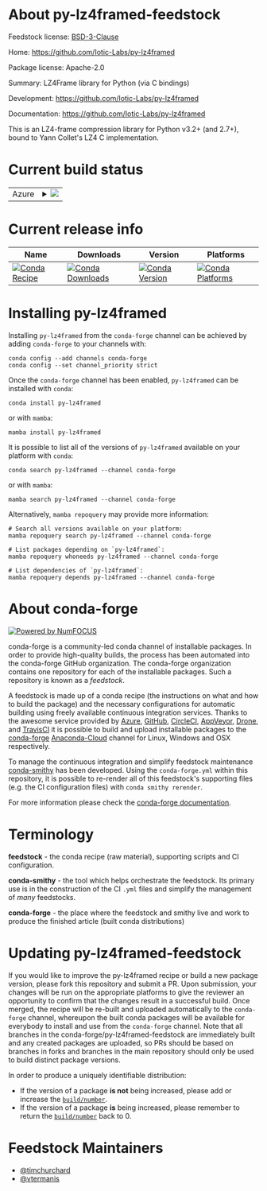 About py-lz4framed-feedstock
============================

Feedstock license: [BSD-3-Clause](https://github.com/conda-forge/py-lz4framed-feedstock/blob/main/LICENSE.txt)

Home: https://github.com/Iotic-Labs/py-lz4framed

Package license: Apache-2.0

Summary: LZ4Frame library for Python (via C bindings)

Development: https://github.com/Iotic-Labs/py-lz4framed

Documentation: https://github.com/Iotic-Labs/py-lz4framed

This is an LZ4-frame compression library for Python v3.2+ (and 2.7+),
bound to Yann Collet's LZ4 C implementation.


Current build status
====================


<table>
    
  <tr>
    <td>Azure</td>
    <td>
      <details>
        <summary>
          <a href="https://dev.azure.com/conda-forge/feedstock-builds/_build/latest?definitionId=834&branchName=main">
            <img src="https://dev.azure.com/conda-forge/feedstock-builds/_apis/build/status/py-lz4framed-feedstock?branchName=main">
          </a>
        </summary>
        <table>
          <thead><tr><th>Variant</th><th>Status</th></tr></thead>
          <tbody><tr>
              <td>linux_64_python3.10.____cpython</td>
              <td>
                <a href="https://dev.azure.com/conda-forge/feedstock-builds/_build/latest?definitionId=834&branchName=main">
                  <img src="https://dev.azure.com/conda-forge/feedstock-builds/_apis/build/status/py-lz4framed-feedstock?branchName=main&jobName=linux&configuration=linux%20linux_64_python3.10.____cpython" alt="variant">
                </a>
              </td>
            </tr><tr>
              <td>linux_64_python3.11.____cpython</td>
              <td>
                <a href="https://dev.azure.com/conda-forge/feedstock-builds/_build/latest?definitionId=834&branchName=main">
                  <img src="https://dev.azure.com/conda-forge/feedstock-builds/_apis/build/status/py-lz4framed-feedstock?branchName=main&jobName=linux&configuration=linux%20linux_64_python3.11.____cpython" alt="variant">
                </a>
              </td>
            </tr><tr>
              <td>linux_64_python3.12.____cpython</td>
              <td>
                <a href="https://dev.azure.com/conda-forge/feedstock-builds/_build/latest?definitionId=834&branchName=main">
                  <img src="https://dev.azure.com/conda-forge/feedstock-builds/_apis/build/status/py-lz4framed-feedstock?branchName=main&jobName=linux&configuration=linux%20linux_64_python3.12.____cpython" alt="variant">
                </a>
              </td>
            </tr><tr>
              <td>linux_64_python3.8.____cpython</td>
              <td>
                <a href="https://dev.azure.com/conda-forge/feedstock-builds/_build/latest?definitionId=834&branchName=main">
                  <img src="https://dev.azure.com/conda-forge/feedstock-builds/_apis/build/status/py-lz4framed-feedstock?branchName=main&jobName=linux&configuration=linux%20linux_64_python3.8.____cpython" alt="variant">
                </a>
              </td>
            </tr><tr>
              <td>linux_64_python3.9.____73_pypy</td>
              <td>
                <a href="https://dev.azure.com/conda-forge/feedstock-builds/_build/latest?definitionId=834&branchName=main">
                  <img src="https://dev.azure.com/conda-forge/feedstock-builds/_apis/build/status/py-lz4framed-feedstock?branchName=main&jobName=linux&configuration=linux%20linux_64_python3.9.____73_pypy" alt="variant">
                </a>
              </td>
            </tr><tr>
              <td>linux_64_python3.9.____cpython</td>
              <td>
                <a href="https://dev.azure.com/conda-forge/feedstock-builds/_build/latest?definitionId=834&branchName=main">
                  <img src="https://dev.azure.com/conda-forge/feedstock-builds/_apis/build/status/py-lz4framed-feedstock?branchName=main&jobName=linux&configuration=linux%20linux_64_python3.9.____cpython" alt="variant">
                </a>
              </td>
            </tr><tr>
              <td>osx_64_python3.10.____cpython</td>
              <td>
                <a href="https://dev.azure.com/conda-forge/feedstock-builds/_build/latest?definitionId=834&branchName=main">
                  <img src="https://dev.azure.com/conda-forge/feedstock-builds/_apis/build/status/py-lz4framed-feedstock?branchName=main&jobName=osx&configuration=osx%20osx_64_python3.10.____cpython" alt="variant">
                </a>
              </td>
            </tr><tr>
              <td>osx_64_python3.11.____cpython</td>
              <td>
                <a href="https://dev.azure.com/conda-forge/feedstock-builds/_build/latest?definitionId=834&branchName=main">
                  <img src="https://dev.azure.com/conda-forge/feedstock-builds/_apis/build/status/py-lz4framed-feedstock?branchName=main&jobName=osx&configuration=osx%20osx_64_python3.11.____cpython" alt="variant">
                </a>
              </td>
            </tr><tr>
              <td>osx_64_python3.12.____cpython</td>
              <td>
                <a href="https://dev.azure.com/conda-forge/feedstock-builds/_build/latest?definitionId=834&branchName=main">
                  <img src="https://dev.azure.com/conda-forge/feedstock-builds/_apis/build/status/py-lz4framed-feedstock?branchName=main&jobName=osx&configuration=osx%20osx_64_python3.12.____cpython" alt="variant">
                </a>
              </td>
            </tr><tr>
              <td>osx_64_python3.8.____cpython</td>
              <td>
                <a href="https://dev.azure.com/conda-forge/feedstock-builds/_build/latest?definitionId=834&branchName=main">
                  <img src="https://dev.azure.com/conda-forge/feedstock-builds/_apis/build/status/py-lz4framed-feedstock?branchName=main&jobName=osx&configuration=osx%20osx_64_python3.8.____cpython" alt="variant">
                </a>
              </td>
            </tr><tr>
              <td>osx_64_python3.9.____73_pypy</td>
              <td>
                <a href="https://dev.azure.com/conda-forge/feedstock-builds/_build/latest?definitionId=834&branchName=main">
                  <img src="https://dev.azure.com/conda-forge/feedstock-builds/_apis/build/status/py-lz4framed-feedstock?branchName=main&jobName=osx&configuration=osx%20osx_64_python3.9.____73_pypy" alt="variant">
                </a>
              </td>
            </tr><tr>
              <td>osx_64_python3.9.____cpython</td>
              <td>
                <a href="https://dev.azure.com/conda-forge/feedstock-builds/_build/latest?definitionId=834&branchName=main">
                  <img src="https://dev.azure.com/conda-forge/feedstock-builds/_apis/build/status/py-lz4framed-feedstock?branchName=main&jobName=osx&configuration=osx%20osx_64_python3.9.____cpython" alt="variant">
                </a>
              </td>
            </tr><tr>
              <td>win_64_python3.10.____cpython</td>
              <td>
                <a href="https://dev.azure.com/conda-forge/feedstock-builds/_build/latest?definitionId=834&branchName=main">
                  <img src="https://dev.azure.com/conda-forge/feedstock-builds/_apis/build/status/py-lz4framed-feedstock?branchName=main&jobName=win&configuration=win%20win_64_python3.10.____cpython" alt="variant">
                </a>
              </td>
            </tr><tr>
              <td>win_64_python3.11.____cpython</td>
              <td>
                <a href="https://dev.azure.com/conda-forge/feedstock-builds/_build/latest?definitionId=834&branchName=main">
                  <img src="https://dev.azure.com/conda-forge/feedstock-builds/_apis/build/status/py-lz4framed-feedstock?branchName=main&jobName=win&configuration=win%20win_64_python3.11.____cpython" alt="variant">
                </a>
              </td>
            </tr><tr>
              <td>win_64_python3.12.____cpython</td>
              <td>
                <a href="https://dev.azure.com/conda-forge/feedstock-builds/_build/latest?definitionId=834&branchName=main">
                  <img src="https://dev.azure.com/conda-forge/feedstock-builds/_apis/build/status/py-lz4framed-feedstock?branchName=main&jobName=win&configuration=win%20win_64_python3.12.____cpython" alt="variant">
                </a>
              </td>
            </tr><tr>
              <td>win_64_python3.8.____cpython</td>
              <td>
                <a href="https://dev.azure.com/conda-forge/feedstock-builds/_build/latest?definitionId=834&branchName=main">
                  <img src="https://dev.azure.com/conda-forge/feedstock-builds/_apis/build/status/py-lz4framed-feedstock?branchName=main&jobName=win&configuration=win%20win_64_python3.8.____cpython" alt="variant">
                </a>
              </td>
            </tr><tr>
              <td>win_64_python3.9.____73_pypy</td>
              <td>
                <a href="https://dev.azure.com/conda-forge/feedstock-builds/_build/latest?definitionId=834&branchName=main">
                  <img src="https://dev.azure.com/conda-forge/feedstock-builds/_apis/build/status/py-lz4framed-feedstock?branchName=main&jobName=win&configuration=win%20win_64_python3.9.____73_pypy" alt="variant">
                </a>
              </td>
            </tr><tr>
              <td>win_64_python3.9.____cpython</td>
              <td>
                <a href="https://dev.azure.com/conda-forge/feedstock-builds/_build/latest?definitionId=834&branchName=main">
                  <img src="https://dev.azure.com/conda-forge/feedstock-builds/_apis/build/status/py-lz4framed-feedstock?branchName=main&jobName=win&configuration=win%20win_64_python3.9.____cpython" alt="variant">
                </a>
              </td>
            </tr>
          </tbody>
        </table>
      </details>
    </td>
  </tr>
</table>

Current release info
====================

| Name | Downloads | Version | Platforms |
| --- | --- | --- | --- |
| [![Conda Recipe](https://img.shields.io/badge/recipe-py--lz4framed-green.svg)](https://anaconda.org/conda-forge/py-lz4framed) | [![Conda Downloads](https://img.shields.io/conda/dn/conda-forge/py-lz4framed.svg)](https://anaconda.org/conda-forge/py-lz4framed) | [![Conda Version](https://img.shields.io/conda/vn/conda-forge/py-lz4framed.svg)](https://anaconda.org/conda-forge/py-lz4framed) | [![Conda Platforms](https://img.shields.io/conda/pn/conda-forge/py-lz4framed.svg)](https://anaconda.org/conda-forge/py-lz4framed) |

Installing py-lz4framed
=======================

Installing `py-lz4framed` from the `conda-forge` channel can be achieved by adding `conda-forge` to your channels with:

```
conda config --add channels conda-forge
conda config --set channel_priority strict
```

Once the `conda-forge` channel has been enabled, `py-lz4framed` can be installed with `conda`:

```
conda install py-lz4framed
```

or with `mamba`:

```
mamba install py-lz4framed
```

It is possible to list all of the versions of `py-lz4framed` available on your platform with `conda`:

```
conda search py-lz4framed --channel conda-forge
```

or with `mamba`:

```
mamba search py-lz4framed --channel conda-forge
```

Alternatively, `mamba repoquery` may provide more information:

```
# Search all versions available on your platform:
mamba repoquery search py-lz4framed --channel conda-forge

# List packages depending on `py-lz4framed`:
mamba repoquery whoneeds py-lz4framed --channel conda-forge

# List dependencies of `py-lz4framed`:
mamba repoquery depends py-lz4framed --channel conda-forge
```


About conda-forge
=================

[![Powered by
NumFOCUS](https://img.shields.io/badge/powered%20by-NumFOCUS-orange.svg?style=flat&colorA=E1523D&colorB=007D8A)](https://numfocus.org)

conda-forge is a community-led conda channel of installable packages.
In order to provide high-quality builds, the process has been automated into the
conda-forge GitHub organization. The conda-forge organization contains one repository
for each of the installable packages. Such a repository is known as a *feedstock*.

A feedstock is made up of a conda recipe (the instructions on what and how to build
the package) and the necessary configurations for automatic building using freely
available continuous integration services. Thanks to the awesome service provided by
[Azure](https://azure.microsoft.com/en-us/services/devops/), [GitHub](https://github.com/),
[CircleCI](https://circleci.com/), [AppVeyor](https://www.appveyor.com/),
[Drone](https://cloud.drone.io/welcome), and [TravisCI](https://travis-ci.com/)
it is possible to build and upload installable packages to the
[conda-forge](https://anaconda.org/conda-forge) [Anaconda-Cloud](https://anaconda.org/)
channel for Linux, Windows and OSX respectively.

To manage the continuous integration and simplify feedstock maintenance
[conda-smithy](https://github.com/conda-forge/conda-smithy) has been developed.
Using the ``conda-forge.yml`` within this repository, it is possible to re-render all of
this feedstock's supporting files (e.g. the CI configuration files) with ``conda smithy rerender``.

For more information please check the [conda-forge documentation](https://conda-forge.org/docs/).

Terminology
===========

**feedstock** - the conda recipe (raw material), supporting scripts and CI configuration.

**conda-smithy** - the tool which helps orchestrate the feedstock.
                   Its primary use is in the construction of the CI ``.yml`` files
                   and simplify the management of *many* feedstocks.

**conda-forge** - the place where the feedstock and smithy live and work to
                  produce the finished article (built conda distributions)


Updating py-lz4framed-feedstock
===============================

If you would like to improve the py-lz4framed recipe or build a new
package version, please fork this repository and submit a PR. Upon submission,
your changes will be run on the appropriate platforms to give the reviewer an
opportunity to confirm that the changes result in a successful build. Once
merged, the recipe will be re-built and uploaded automatically to the
`conda-forge` channel, whereupon the built conda packages will be available for
everybody to install and use from the `conda-forge` channel.
Note that all branches in the conda-forge/py-lz4framed-feedstock are
immediately built and any created packages are uploaded, so PRs should be based
on branches in forks and branches in the main repository should only be used to
build distinct package versions.

In order to produce a uniquely identifiable distribution:
 * If the version of a package **is not** being increased, please add or increase
   the [``build/number``](https://docs.conda.io/projects/conda-build/en/latest/resources/define-metadata.html#build-number-and-string).
 * If the version of a package **is** being increased, please remember to return
   the [``build/number``](https://docs.conda.io/projects/conda-build/en/latest/resources/define-metadata.html#build-number-and-string)
   back to 0.

Feedstock Maintainers
=====================

* [@timchurchard](https://github.com/timchurchard/)
* [@vtermanis](https://github.com/vtermanis/)

